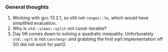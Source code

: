 ### General thoughts

1. Working with gcc 13.2.1, so still not `ranges::to`, which would have
   simplified evaluation.
2. Why is `std::views::split` not const-iterable?
3. Day 06 comes down to solving a quadratic inequality. Unfortunately
   `std::sqrt` is not `constexpr` and grabbing the first sqrt implementation
   off SO did not work for part2.
